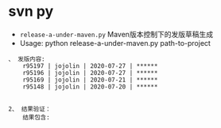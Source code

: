 # svn py
- `release-a-under-maven.py` Maven版本控制下的发版草稿生成
- Usage: python release-a-under-maven.py path-to-project

```
、 发版内容:
	r95197 | jojolin | 2020-07-27 | ******
	r95196 | jojolin | 2020-07-27 | ******
	r95169 | jojolin | 2020-07-21 | ******
	r95148 | jojolin | 2020-07-20 | ******


2、 结果验证：
	结果包含: 
```

